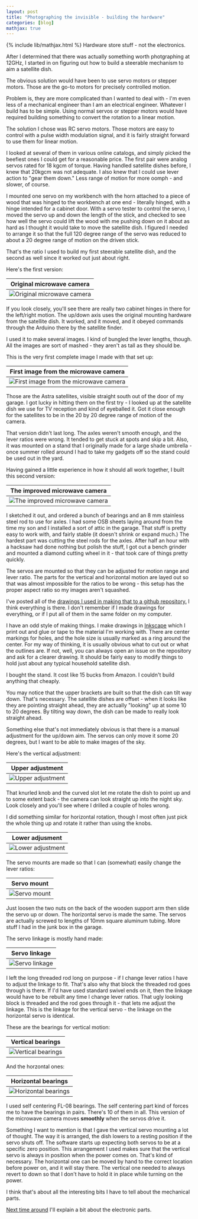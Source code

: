 ```yaml
---
layout: post
title: "Photographing the invisible - building the hardware"
categories: [blog]
mathjax: true
---
```

{% include lib/mathjax.html %}
Hardware store stuff - not the electronics.

After I determined that there was actually something worth photgraphing at 12GHz, I started in on figuring out how to build a steerable mechanism to aim a satellite dish.

The obvious solution would have been to use servo motors or stepper motors.  Those are the go-to motors for precisely controlled motion.

Problem is, they are more complicated than I wanted to deal with - I'm even less of a mechanical engineer than I am an electrical engineer.  Whatever I build has to be simple.  Using normal servos or stepper motors would have required building something to convert the rotation to a linear motion.

The solution I chose was RC servo motors.  Those motors are easy to control with a pulse width modulation signal, and it is fairly straight forward to use them for linear motion.

I looked at several of them in various online catalogs, and simply picked the beefiest ones I could get for a reasonable price.  The first pair were analog servos rated for 18 kgcm of torque.  Having handled satellite dishes before, I knew that 20kgcm was not adequate.  I also knew that I could use lever action to "gear them down."  Less range of motion for more oomph - and slower, of course.

I mounted one servo on my workbench with the horn attached to a piece of wood that was hinged to the workbench at one end - literally hinged, with a hinge intended for a cabinet door.  With a servo tester to control the servo, I moved the servo up and down the length of the stick, and checked to see how well the servo could lift the wood with me pushing down on it about as hard as I thought it would take to move the satellite dish.  I figured I needed to arrange it so that the full 120 degree range of the servo was reduced to about a 20 degree range of motion on the driven stick.

That's the ratio I used to build my first steerable satellite dish, and the second as well since it worked out just about right.

Here's the first version:

|Original microwave camera|
|---------------------------------------|
|![Original microwave camera](/assets/rfcamera/firstrig.jpg)|

If you look closely, you'll see there are really two cabinet hinges in there for the left/right motion.  The up/down axis uses the original mounting hardware from the satellite dish.  It worked, and it moved, and it obeyed commands through the Arduino there by the satellite finder.

I used it to make several images.  I kind of bungled the lever lengths, though.  All the images are sort of mashed - they aren't as tall as they should be.

This is the very first complete image I made with that set up:

|First image from the microwave camera|
|---------------------------------------|
|![First image from the microwave camera](/assets/rfcamera/firstimage.png)|

Those are the Astra satellites, visible straight south out of the door of my garage.  I got lucky in hitting them on the first try - I looked up at the satellite dish we use for TV reception and kind of eyeballed it. Got it close enough for the satellites to be in the 20 by 20 degree range of motion of the camera.

That version didn't last long.  The axles weren't smooth enough, and the lever ratios were wrong.  It tended to get stuck at spots and skip a bit.  Also, it was mounted on a stand that I originally made for a large shade umbrella - once summer rolled around I had to take my gadgets off so the stand could be used out in the yard.

Having gained a little experience in how it should all work together, I built this second version:

|The improved microwave camera|
|---------------------------------------|
|![The improved microwave camera](/assets/rfcamera/rig.jpg)|


I sketched it out, and ordered a bunch of bearings and an 8 mm stainless steel rod to use for axles.  I had some OSB sheets laying around from the time my son and I installed a sort of attic in the garage.  That stuff is pretty easy to work with, and fairly stable (it doesn't shrink or expand much.)  The hardest part was cutting the steel rods for the axles.  After half an hour with a hacksaw had done nothing but polish the stuff, I got out a bench grinder and mounted a diamond cutting wheel in it - that took care of things pretty quickly.

The servos are mounted so that they can be adjusted for motion range and lever ratio.  The parts for the vertical and horizontal motion are layed out so that was almost impossible for the ratios to be wrong - this setup has the proper aspect ratio so my images aren't squashed.

I've posted all of the [drawings I used in making that to a github repository.](https://github.com/JosephEoff/scanner-hardware-drawings)  I think everything is there.  I don't remember if I made drawings for everything, or if I put all of them in the same folder on my computer.

I have an odd style of making things.  I make drawings in [Inkscape](https://inkscape.org) which I print out and glue or tape to the material I'm working with.  There are center markings for holes, and the hole size is usually marked as a ring around the center.  For my way of thinking, it is usually obvious what to cut out or what the outlines are.  If not, well, you can always open an issue on the repository and ask for a clearer drawing. It should be fairly easy to modify things to hold just about any typical household satellite dish.

I bought the stand.  It cost like 15 bucks from Amazon.  I couldn't build anything that cheaply.

You may notice that the upper brackets are built so that the dish can tilt way down.  That's necessary.  The satellite dishes are offset - when it looks like they are pointing straight ahead, they are actually "looking" up at some 10 to 20 degrees.  By tilting way down, the dish can be made to really look straight ahead.

Something else that's not immediately obvious is that there is a manual adjustment for the up/down aim.  The servos can only move it some 20 degrees, but I want to be able to make images of the sky.

Here's the vertical adjustment:

|Upper adjustment|
|---------------------------------------|
|![Upper adjustment](/assets/rfcamera/upperadjustment.jpg)|

That knurled knob and the curved slot let me rotate the dish to point up and to some extent back - the camera can look straight up into the night sky.  Look closely and you'll see where I drilled a couple of holes wrong.

I did something similar for horizontal rotation, though I most often just pick the whole thing up and rotate it rather than using the knobs.

|Lower adjusment|
|---------------------------------------|
|![Lower adjustment](/assets/rfcamera/loweradjustment.jpg)|


The servo mounts are made so that I can (somewhat) easily change the lever ratios:

|Servo mount|
|---------------------------------------|
|![Servo mount](/assets/rfcamera/servomount.jpg)|

Just loosen the two nuts on the back of the wooden support arm then slide the servo up or down.  The horizontal servo is made the same.  The servos are actually screwed to lengths of 10mm square aluminum tubing.  More stuff I had in the junk box in the garage.

The servo linkage is mostly hand made:

|Servo linkage|
|---------------------------------------|
|![Servo linkage](/assets/rfcamera/servolinkage.jpg)|

I left the long threaded rod long on purpose - if I change lever ratios I have to adjust the linkage to fit.  That's also why that block the threaded rod goes through is there.  If I'd have used standard swivel ends on it, then the linkage would have to be rebuilt any time I change lever ratios.  That ugly looking block is threaded and the rod goes through it - that lets me adjust the linkage.  This is the linkage for the vertical servo - the linkage on the horizontal servo is identical.

These are the bearings for vertical motion:

|Vertical bearings|
|---------------------------------------|
|![Vertical bearings](/assets/rfcamera/verticalbearings.jpg)|

And the horzontal ones:

|Horizontal bearings|
|---------------------------------------|
|![Horizontal bearings](/assets/rfcamera/horizontalbearings.jpg)|

I used self centering FL-08 bearings.  The self centering part kind of forces me to have the bearings in pairs.  There's 10 of them in all.  This version of the microwave camera moves **smoothly** when the servos drive it.

Something I want to mention is that I gave the vertical servo mounting a lot of thought.  The way it is arranged, the dish lowers to a resting position if the servo shuts off.  The software starts up expecting both servos to be at a specific zero position.  This arrangement I used makes sure that the vertical servo is always in position when the power comes on.  That's kind of necessary.  The horizontal one can be moved by hand to the correct location before power on, and it will stay there.  The vertical one needed to always revert to down so that I don't have to hold it in place while turning on the power.

I think that's about all the interesting bits I have to tell about the mechanical parts.

[Next time around](rfcamera4) I'll explain a bit about the electronic parts.





